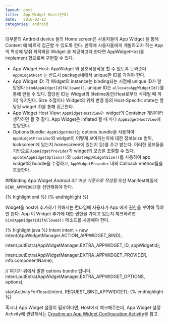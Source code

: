 ```yaml
---
layout: post
title:  App Widget Host(번역)
date:   2016-03-13
categories: Android
---
```

대부분의 Android device 들의 Home screen은 사용자들이 App Widget 을 통해 Content 에 빠르게 접근할 수 있도록 한다. 만약에 사용자들에게 개발하고자 하는 App의 특성에 맞춰 최적화된 Widget 을 제공하고자 한다면 AppWidgetHost를 implement 함으로써 구현할 수 있다.

- App Widget Host: AppWidget 와 상호작용작용 할 수 있도록 도와준다. `AppWidgetHost` 는 반드시 package내에서 unique한 ID를 가져야 한다.
- App Widget ID: 각 Widget의 instance는 binding되는 시점에 unique ID가 할당된다 `bindAppWidgetIdIfAllowed()`. unique ID는 `allocateAppWidgetId()`를 통해 얻을 수 있다. 할당된 ID는 Widget의 lifetime동안(Host로부터 삭제될 때 까지) 유지된다. Size 조절이나 Widget의 위치 변경 등의 Host-Specific state는 할당된 widget ID를 통해 접근한다.
- App Widget Host View: `AppWidgetHostView`는 widget의 Container 개념이라 생각하면 될 것 같다. App Widget은 inflated 될 때 마다 `AppWidgetHostView`에 할당된다.
- Options Bundle: `AppWidgetHost`는 options bundle을 사용하여 `AppWidgetProvider`와 widget이 어떻게 보여지는지에 대한 정보(size 범위, lockscreen에 있는지 homescreen에 있는지 등)를 주고 받는다. 이러한 정보들을 기반으로 `AppWidgetProvider`가 widget의 모습을 조절할 수 있다. `updateAppWidgetOptions()`와 `updateAppWidgetSize()`를 사용하여 app widget의 bundle을 수정하고, `AppWidgetProvider` 내의 Callback method들을 호출한다.


##Binding App Widget
*Android 4.1 이상 기준으로 작성됨*
우선 Manifest파일에 `BIND_APPWIDGET`을 선언해줘야 한다.

{% highlight xml %}
<uses-permission android:name=“android.permission.BIND_APPWIDGET” />
{% endhighlight %}

Widget을 host에 추가하기 위해서는 런타임에 사용자가 App 에게 권한을 부여해 줘야만 한다. App 이 Widget 추가에 대한 권한을 가지고 있는지 체크하려면 `bindAppWidgetIdIfAllowed()` 메소드를 사용해야 한다.

{% highlight java %}
Intent intent = new Intent(AppWidgetManager.ACTION_APPWIDGET_BIND);

intent.putExtra(AppWidgetManager.EXTRA_APPWIDGET_ID, appWidgetId);

intent.putExtra(AppWidgetManager.EXTRA_APPWIDGET_PROVIDER, info.componentName);

// 여기가 위에서 말한 options bundle 입니다.
intent.putExtra(AppWidgetManager.EXTRA_APPWIDGET_OPTIONS, options);

startActivityForResut(intent, REQUEST_BIND_APPWIDGET);
{% endhighlight %}

혹시나 App Widget 설정이 필요하다면, Host에서 체크해주는데, App Widget 설정 Activity에 관련해서는 [Creating an App Widget Configuration Activity](http://developer.android.com/intl/ko/guide/topics/appwidgets/index.html#Configuring)을 참고.
